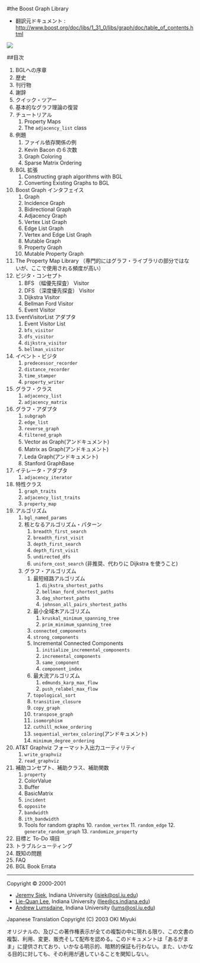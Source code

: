 #the Boost Graph Library

- 翻訳元ドキュメント : <http://www.boost.org/doc/libs/1_31_0/libs/graph/doc/table_of_contents.html>


![](http://www.boost.org/doc/libs/1_31_0/libs/graph/doc/bgl-cover.jpg)


##目次

1. BGLへの序章
2. 歴史
3. 刊行物
4. 謝辞
5. クイック・ツアー
6. 基本的なグラフ理論の復習
7. チュートリアル
	1. Property Maps
	2. The `adjacency_list` class
8. 例題
	1. ファイル依存関係の例
	2. Kevin Bacon の６次数
	3. Graph Coloring
	4. Sparse Matrix Ordering
9. BGL 拡張
	1. Constructing graph algorithms with BGL
	2. Converting Existing Graphs to BGL
10. Boost Graph インタフェイス
	1. Graph
	2. Incidence Graph
	3. Bidirectional Graph
	4. Adjacency Graph
	5. Vertex List Graph
	6. Edge List Graph
	7. Vertex and Edge List Graph
	8. Mutable Graph
	9. Property Graph
	10. Mutable Property Graph
11. The Property Map Library （専門的にはグラフ・ライブラリの部分ではないが、ここで使用される頻度が高い）
12. ビジタ・コンセプト
	1. BFS （幅優先探査） Visitor
	2. DFS （深度優先探査） Visitor
	3. Dijkstra Visitor
	4. Bellman Ford Visitor
	5. Event Visitor
13. EventVisitorList アダプタ
	1. Event Visitor List
	2. `bfs_visitor`
	3. `dfs_visitor`
	4. `dijkstra_visitor`
	5. `bellman_visitor`
14. イベント・ビジタ
	1. `predecessor_recorder`
	2. `distance_recorder`
	3. `time_stamper`
	4. `property_writer`
15. グラフ・クラス
	1. `adjacency_list`
	2. `adjacency_matrix`
16. グラフ・アダプタ
	1. `subgraph`
	2. `edge_list`
	3. `reverse_graph`
	4. `filtered_graph`
	5. Vector as Graph(アンドキュメント)
	6. Matrix as Graph(アンドキュメント)
	7. Leda Graph(アンドキュメント)
	8. Stanford GraphBase
17. イテレータ・アダプタ
	1. `adjacency_iterator`
18. 特性クラス
	1. `graph_traits`
	2. `adjacency_list_traits`
	3. `property_map`
19. アルゴリズム
	1. `bgl_named_params`
	2. 核となるアルゴリズム・パターン
		1. `breadth_first_search`
		2. `breadth_first_visit`
		3. `depth_first_search`
		4. `depth_first_visit`
		5. `undirected_dfs`
		6. `uniform_cost_search` (非推奨、代わりに Dijkstra を使うこと)
	3. グラフ・アルゴリズム
		1. 最短経路アルゴリズム
			1. `dijkstra_shortest_paths`
			2. `bellman_ford_shortest_paths`
			3. `dag_shortest_paths`
			4. `johnson_all_pairs_shortest_paths`
		2. 最小全域木アルゴリズム
			1. `kruskal_minimum_spanning_tree`
			2. `prim_minimum_spanning_tree`
		3. `connected_components`
		4. `strong_components`
		5. Incremental Connected Components
			1. `initialize_incremental_components`
			2. `incremental_components`
			3. `same_component`
			4. `component_index`
		6. 最大流アルゴリズム
			1. `edmunds_karp_max_flow`
			2. `push_relabel_max_flow`
		7. `topological_sort`
		8. `transitive_closure`
		9. `copy_graph`
		10. `transpose_graph`
		11. `isomorphism`
		12. `cuthill_mckee_ordering`
		13. `sequential_vertex_coloring`(アンドキュメント)
		14. `minimum_degree_ordering`
20. AT&T Graphviz フォーマット入出力ユーティリティ
	1. `write_graphviz`
	2. `read_graphviz`
21. 補助コンセプト、補助クラス、補助関数
	1. `property`
	2. ColorValue
	3. Buffer
	4. BasicMatrix
	5. `incident`
	6. `opposite`
	7. `bandwidth`
	8. `ith_bandwidth`
	9. Tools for random graphs
		10. `random_vertex`
		11. `random_edge`
		12. `generate_random_graph`
		13. `randomize_property`
22. 目標と To-Do 項目
23. トラブルシューティング
24. 既知の問題
25. FAQ
26. BGL Book Errata


***
Copyright © 2000-2001

- [Jeremy Siek](http://www.boost.org/doc/libs/1_31_0/people/jeremy_siek.htm), Indiana University (<jsiek@osl.iu.edu>)
- [Lie-Quan Lee](http://www.boost.org/doc/libs/1_31_0/people/liequan_lee.htm), Indiana University (<llee@cs.indiana.edu>)
- [Andrew Lumsdaine](http://www.osl.iu.edu/~lums), Indiana University (<lums@osl.iu.edu>)

Japanese Translation Copyright (C) 2003 OKI Miyuki

オリジナルの、及びこの著作権表示が全ての複製の中に現れる限り、この文書の複製、利用、変更、販売そして配布を認める。このドキュメントは「あるがまま」に提供されており、いかなる明示的、暗黙的保証も行わない。また、いかなる目的に対しても、その利用が適していることを関知しない。

